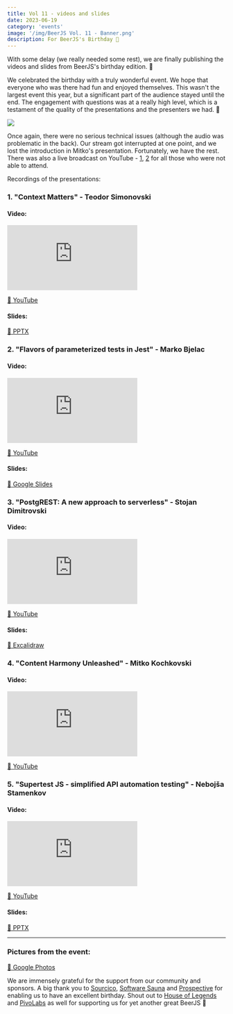 ```yaml
---
title: Vol 11 - videos and slides
date: 2023-06-19
category: 'events'
image: '/img/BeerJS Vol. 11 - Banner.png'
description: For BeerJS's Birthday 🍻
---
```


With some delay (we really needed some rest), we are finally publishing the videos and slides from BeerJS's birthday
edition. 🎂

We celebrated the birthday with a truly wonderful event. We hope that everyone who was there had fun and enjoyed
themselves. This wasn't the largest event this year, but a significant part of the audience stayed until the end. The
engagement with questions was at a really high level, which is a testament of the quality of the presentations and the
presenters we had. 🍻

<img src="/img/BeerJS Vol. 11 - Banner.png" />

Once again, there were no serious technical issues (although the audio was problematic in the back). Our stream got
interrupted at one point, and we lost the introduction in Mitko's presentation. Fortunately, we have the rest. There was
also a live broadcast on YouTube - [1](https://www.youtube.com/watch?v=xidzTs9FM30),
[2](https://www.youtube.com/watch?v=XCFApGMKRmw) for all those who were not able to attend.

Recordings of the presentations:

### 1. "Context Matters" - **Teodor Simonovski**

#### Video:

<div class="iframe-wrapper"><iframe src="https://www.youtube.com/embed/edb117qrOow" frameborder="0" allowfullscreen></iframe></div>

[🔗 YouTube](https://www.youtube.com/watch?v=edb117qrOow)

#### Slides:

[🔗 PPTX](/Context_Matters.pptx)

### 2. "Flavors of parameterized tests in Jest" - **Marko Bjelac**

#### Video:

<div class="iframe-wrapper"><iframe src="https://www.youtube.com/embed/1GDzhwSQaH4" frameborder="0" allowfullscreen></iframe></div>

[🔗 YouTube](https://www.youtube.com/watch?v=1GDzhwSQaH4)

#### Slides:

[🔗 Google Slides](https://docs.google.com/presentation/d/1BzKB7G1oIpgKi_s_VoM3hMrU114VsKTXHjHho12k5Ww/edit?usp=sharing)

### 3. "PostgREST: A new approach to serverless" - **Stojan Dimitrovski**

#### Video:

<div class="iframe-wrapper"><iframe src="https://www.youtube.com/embed/vgD1LU0F9Zc" frameborder="0" allowfullscreen></iframe></div>

[🔗 YouTube](https://www.youtube.com/watch?v=vgD1LU0F9Zc)

#### Slides:

[🔗 Excalidraw](/postgrest.excalidraw)

### 4. "Content Harmony Unleashed" - **Mitko Kochkovski**

#### Video:

<div class="iframe-wrapper"><iframe src="https://www.youtube.com/embed/kIACNMWx_SY" frameborder="0" allowfullscreen></iframe></div>

[🔗 YouTube](https://www.youtube.com/watch?v=kIACNMWx_SY)

### 5. "Supertest JS - simplified API automation testing" - **Nebojša Stamenkov**

#### Video:

<div class="iframe-wrapper"><iframe src="https://www.youtube.com/embed/fldm5mghzQU" frameborder="0" allowfullscreen></iframe></div>

[🔗 YouTube](https://www.youtube.com/watch?v=fldm5mghzQU)

#### Slides:

[🔗 PPTX](/Supertest.pptx)

---

### Pictures from the event:

[🔗 Google Photos](https://photos.app.goo.gl/jQevJkLGPhsCE4eF6)

We are immensely grateful for the support from our community and sponsors. A big thank you to
[Sourcico](https://sourcico.com), [Software Sauna](https://softwaresauna.com) and
[Prospective](https://www.prospective.ch) for enabling us to have an excellent birthday. Shout out to
[House of Legends](https://www.facebook.com/HOL.Club.Skopje/) and [PivoLabs](https://www.instagram.com/pivolabsmk/) as
well for supporting us for yet another great BeerJS 🍻
